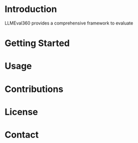 # Introduction
LLMEval360 provides a comprehensive framework to evaluate
# Getting Started
# Usage
# Contributions

# License


# Contact

